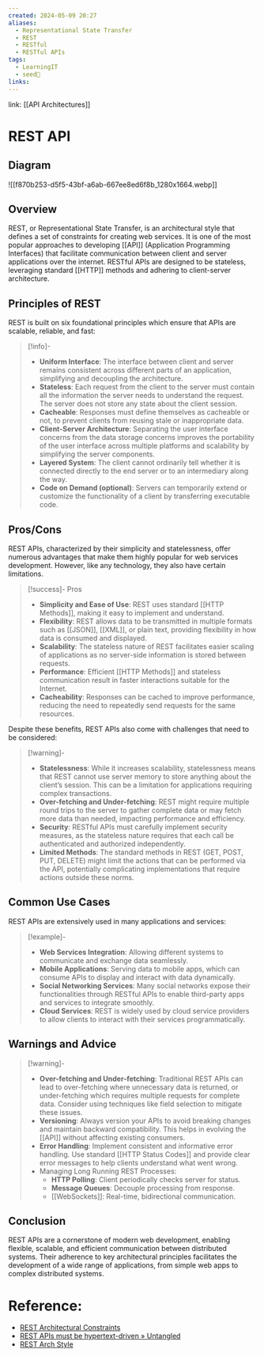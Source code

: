 ```yaml
---
created: 2024-05-09 20:27
aliases:
  - Representational State Transfer
  - REST
  - RESTful
  - RESTful APIs
tags:
  - LearningIT
  - seed🌱
links:
---
```


link: [[API Architectures]]

# REST API

## Diagram

![[f870b253-d5f5-43bf-a6ab-667ee8ed6f8b_1280x1664.webp]]

## Overview

REST, or Representational State Transfer, is an architectural style that defines a set of constraints for creating web services. It is one of the most popular approaches to developing [[API]] (Application Programming Interfaces) that facilitate communication between client and server applications over the internet. RESTful APIs are designed to be stateless, leveraging standard [[HTTP]] methods and adhering to client-server architecture.

## Principles of REST

REST is built on six foundational principles which ensure that APIs are scalable, reliable, and fast:

> [!info]-
> - **Uniform Interface**: The interface between client and server remains consistent across different parts of an application, simplifying and decoupling the architecture.
> - **Stateless**: Each request from the client to the server must contain all the information the server needs to understand the request. The server does not store any state about the client session.
> - **Cacheable**: Responses must define themselves as cacheable or not, to prevent clients from reusing stale or inappropriate data.
> - **Client-Server Architecture**: Separating the user interface concerns from the data storage concerns improves the portability of the user interface across multiple platforms and scalability by simplifying the server components.
> - **Layered System**: The client cannot ordinarily tell whether it is connected directly to the end server or to an intermediary along the way.
> - **Code on Demand (optional)**: Servers can temporarily extend or customize the functionality of a client by transferring executable code.

## Pros/Cons 

REST APIs, characterized by their simplicity and statelessness, offer numerous advantages that make them highly popular for web services development. However, like any technology, they also have certain limitations.

> [!success]- Pros
> - **Simplicity and Ease of Use**: REST uses standard [[HTTP Methods]], making it easy to implement and understand.
> - **Flexibility**: REST allows data to be transmitted in multiple formats such as [[JSON]], [[XML]], or plain text, providing flexibility in how data is consumed and displayed.
> - **Scalability**: The stateless nature of REST facilitates easier scaling of applications as no server-side information is stored between requests.
> - **Performance**: Efficient [[HTTP Methods]] and stateless communication result in faster interactions suitable for the Internet.
> - **Cacheability**: Responses can be cached to improve performance, reducing the need to repeatedly send requests for the same resources.

Despite these benefits, REST APIs also come with challenges that need to be considered:

> [!warning]-
> - **Statelessness**: While it increases scalability, statelessness means that REST cannot use server memory to store anything about the client’s session. This can be a limitation for applications requiring complex transactions.
> - **Over-fetching and Under-fetching**: REST might require multiple round trips to the server to gather complete data or may fetch more data than needed, impacting performance and efficiency.
> - **Security**: RESTful APIs must carefully implement security measures, as the stateless nature requires that each call be authenticated and authorized independently.
> - **Limited Methods**: The standard methods in REST (GET, POST, PUT, DELETE) might limit the actions that can be performed via the API, potentially complicating implementations that require actions outside these norms.

## Common Use Cases

REST APIs are extensively used in many applications and services:

> [!example]-
> - **Web Services Integration**: Allowing different systems to communicate and exchange data seamlessly.
> - **Mobile Applications**: Serving data to mobile apps, which can consume APIs to display and interact with data dynamically.
> - **Social Networking Services**: Many social networks expose their functionalities through RESTful APIs to enable third-party apps and services to integrate smoothly.
> - **Cloud Services**: REST is widely used by cloud service providers to allow clients to interact with their services programmatically.

## Warnings and Advice 

> [!warning]- 
> - **Over-fetching and Under-fetching**: Traditional REST APIs can lead to over-fetching where unnecessary data is returned, or under-fetching which requires multiple requests for complete data. Consider using techniques like field selection to mitigate these issues. 
> - **Versioning**: Always version your APIs to avoid breaking changes and maintain backward compatibility. This helps in evolving the [[API]] without affecting existing consumers. 
> - **Error Handling**: Implement consistent and informative error handling. Use standard [[HTTP Status Codes]] and provide clear error messages to help clients understand what went wrong.
> - Managing Long Running REST Processes:
>	- **HTTP Polling**: Client periodically checks server for status.
>	- **Message Queues**: Decouple processing from response.
>	- [[WebSockets]]: Real-time, bidirectional communication.

## Conclusion

REST APIs are a cornerstone of modern web development, enabling flexible, scalable, and efficient communication between distributed systems. Their adherence to key architectural principles facilitates the development of a wide range of applications, from simple web apps to complex distributed systems.


# Reference:

- [REST Architectural Constraints](https://restfulapi.net/rest-architectural-constraints/)
- [REST APIs must be hypertext-driven » Untangled](https://roy.gbiv.com/untangled/2008/rest-apis-must-be-hypertext-driven)
- [REST Arch Style]( https://www.ics.uci.edu/~fielding/pubs/dissertation/rest_arch_style.html)

